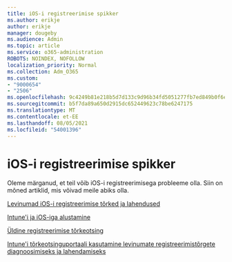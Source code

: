 ```yaml
---
title: iOS-i registreerimise spikker
ms.author: erikje
author: erikje
manager: dougeby
ms.audience: Admin
ms.topic: article
ms.service: o365-administration
ROBOTS: NOINDEX, NOFOLLOW
localization_priority: Normal
ms.collection: Adm_O365
ms.custom:
- "9000654"
- "2506"
ms.openlocfilehash: 9c4249b81e218b5d7d133c9d96b34fd5051277fb7ed849b0f6e90b2c18fb0e0e
ms.sourcegitcommit: b5f7da89a650d2915dc652449623c78be6247175
ms.translationtype: MT
ms.contentlocale: et-EE
ms.lasthandoff: 08/05/2021
ms.locfileid: "54001396"
---
```

# <a name="ios-enrollment-help"></a>iOS-i registreerimise spikker

Oleme märganud, et teil võib iOS-i registreerimisega probleeme olla. Siin on mõned artiklid, mis võivad meile abiks olla. 

[Levinumad iOS-i registreerimise tõrked ja lahendused](https://support.microsoft.com/help/4039809/troubleshooting-ios-device-enrollment-in-intune)

[Intune'i ja iOS-iga alustamine](https://docs.microsoft.com/intune/enrollment/ios-enroll)

[Üldine registreerimise tõrkeotsing](https://docs.microsoft.com/intune/enrollment/troubleshoot-device-enrollment-in-intune)

[Intune'i tõrkeotsinguportaali kasutamine levinumate registreerimistõrgete diagnoosimiseks ja lahendamiseks](https://docs.microsoft.com/intune/help-desk-operators)